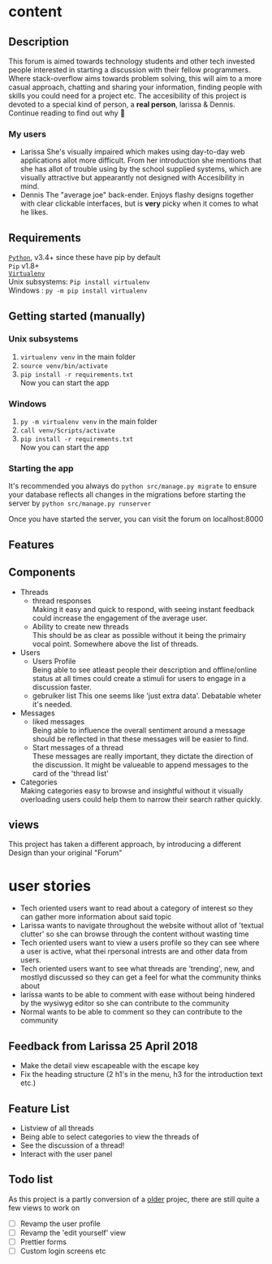 # content

## Description
This forum is aimed towards technology students and other tech invested people interested in starting a discussion with their fellow programmers. Where stack-overflow aims towards problem solving, this will aim to a more casual approach, chatting and sharing your information, finding people with skills you could need for a project etc. The accesibility of this project is devoted to a special kind of person, a **real person**, larissa & Dennis. Continue reading to find out why :grimacing:

### My users
- Larissa She's visually impaired which makes using day-to-day web applications allot more difficult. From her introduction she mentions that she has allot of trouble using by the school supplied systems, which are visually attractive but appearantly not designed with Accesibility in mind. 
- Dennis The "average joe" back-ender. Enjoys flashy designs together with clear clickable interfaces, but is **very** picky when it comes to what he likes.


## Requirements
[`Python`](https://www.python.org/),  v3.4+ since these have pip by default   
`Pip` v1.8+  
[`Virtualenv`](https://virtualenv.pypa.io/en/stable/)   
Unix subsystems:  ```Pip install virtualenv```   
Windows : ```py -m pip install virtualenv```

## Getting started (manually)
### Unix subsystems
1. ```virtualenv venv``` in the main folder
2. ```source venv/bin/activate```
3. ```pip install -r requirements.txt```   
Now you can start the app 

### Windows
1. ```py -m virtualenv venv``` in the main folder
2. ```call venv/Scripts/activate``` 
3. ```pip install -r requirements.txt```   
Now you can start the app 
### Starting the app
It's recommended you always do ``python src/manage.py migrate`` to ensure your
database reflects all changes in the migrations before
starting the server by ```python src/manage.py runserver```

Once you have started the server, you can visit the forum on localhost:8000
## Features

## Components
- Threads
    - thread responses  
    Making it easy and quick to respond, with seeing instant feedback could increase the engagement of the average user.
    - Ability to create new threads  
    This should be as clear as possible without it being the primairy vocal point. Somewhere above the list of threads.
- Users
    - Users Profile  
    Being able to see atleast people their description and offline/online status at all times could create a stimuli for users to engage in a discussion faster.
    - gebruiker list 
    This one seems like 'just extra data'. Debatable wheter it's needed.
- Messages
    - liked messages  
    Being able to influence the overall sentiment around a message should be reflected in that these messages will be easier to find.
    - Start messages of a thread  
    These messages are really important, they dictate the direction of the discussion. It might be valueable to append messages to the card of the 'thread list'
- Categories  
  Making categories easy to browse and insightful without it visually overloading users could help them to narrow their search rather quickly.

## views
This project has taken a different approach, by introducing a different Design than your original "Forum"

     
# user stories
- Tech oriented users want to read about a category of interest so they can gather more information about said topic
- Larissa wants to navigate throughout the website without allot of 'textual clutter' so she can browse through the content without wasting time
- Tech oriented users want to view a users profile so they can see where a user is active, what thei rpersonal intrests are and other data from users.
- Tech oriented users want to see what threads are 'trending', new, and mostlyd discussed so they can get a feel for what the community thinks about
- larissa wants to be able to comment with ease without being hindered by the wysiwyg editor so she can contribute to the community
- Normal wants to be able to comment so they can contribute to the community 

## Feedback from Larissa 25 April 2018
- Make the detail view escapeable with the escape key
- Fix the heading structure (2 h1's in the menu, h3 for the introduction text etc.)


## Feature List
- Listview of all threads
- Being able to select categories to view the threads of
- See the discussion of a thread!
- Interact with the user panel

## Todo list
As this project is a partly conversion of a [older]() projec, there are still quite a few views to work on
- [ ] Revamp the user profile 
- [ ] Revamp the 'edit yourself' view
- [ ] Prettier forms
- [ ] Custom login screens etc